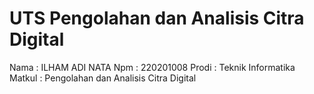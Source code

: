 # UTS Pengolahan dan Analisis Citra Digital
Nama     : ILHAM ADI NATA
Npm      : 220201008
Prodi    : Teknik Informatika
Matkul   : Pengolahan dan Analisis Citra Digital

